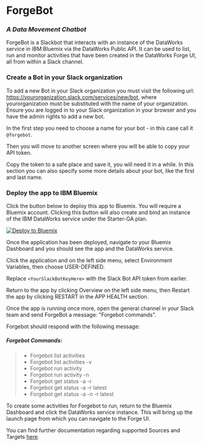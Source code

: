 # ForgeBot
### *A Data Movement Chatbot*

ForgeBot is a Slackbot that interacts with an instance of the DataWorks service in IBM Bluemix via the DataWorks Public API.
It can be used to list, run and monitor activities that have been created in the DataWorks Forge UI, all from within a Slack channel.

### Create a Bot in your Slack organization

To add a new Bot in your Slack organization you must visit the following url: https://yourorganization.slack.com/services/new/bot, where yourorganization must be substituted with the name of your organization. Ensure you are logged in to your Slack organization in your browser and you have the admin rights to add a new bot.


In the first step you need to choose a name for your bot - in this case call it `@forgebot`. 

Then you will move to another screen where you will be able to copy your API token.

Copy the token to a safe place and save it, you will need it in a while. In this section you can also specify some more details about your bot, like the first and last name.

### Deploy the app to IBM Bluemix

Click the button below to deploy this app to Bluemix. You will require a Bluemix account. Clicking this button will also create and bind an instance of the IBM DataWorks service under the Starter-GA plan.

[![Deploy to Bluemix](https://bluemix.net/deploy/button.png)](https://bluemix.net/deploy?repository=https://github.com/DamianCummins/dataworks-forgebot)

Once the application has been deployed, navigate to your Bluemix Dashboard and you should see the app and the DataWorks service.

Click the application and on the left side menu, select Environment Variables, then choose USER-DEFINED.

Replace `<YourSlackBotKeyHere>` with the Slack Bot API token from earlier.

Return to the app by clicking Overview on the left side menu, then Restart the app by clicking RESTART in the APP HEALTH section.

Once the app is running once more, open the general channel in your Slack team and send ForgeBot a message: "Forgebot commands".

Forgebot should respond with the following message:

##### Forgebot Commands:

> - Forgebot list activities
> - Forgebot list activities -v
> - Forgebot run activity <activityId>
> - Forgebot run activity -n <activityName>
> - Forgebot get status -a <activityId> -r <runId>
> - Forgebot get status -a <activityId> -r latest
> - Forgebot get status -a -n <activityName> -r latest

To create some activities for Forgebot to run, return to the Bluemix Dashboard and click the DataWorks service instance. This will bring up the launch page from which you can navigate to the Forge UI.

You can find further documentation regarding supported Sources and Targets <a href="https://console.eu-gb.bluemix.net/docs/services/dataworks1/dataworks_overview.html#dataworks_overview">here</a>.